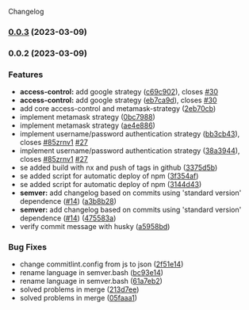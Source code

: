 Changelog
### [0.0.3](https://github.com/Invorious/invorious.git/compare/access-control.v0.0.2...access-control.v0.0.3) (2023-03-09)

### 0.0.2 (2023-03-09)


### Features

* **access-control:** add google strategy ([c69c902](https://github.com/Invorious/invorious.git/commit/c69c902d8001014e35abd199df72898cd4048baa)), closes [#30](https://github.com/Invorious/invorious.git/issues/30)
* **access-control:** add google strategy ([eb7ca9d](https://github.com/Invorious/invorious.git/commit/eb7ca9dfb3106ea4c89f6cab485a0aff086ba6ab)), closes [#30](https://github.com/Invorious/invorious.git/issues/30)
* add core access-control and metamask-strategy ([2eb70cb](https://github.com/Invorious/invorious.git/commit/2eb70cbd321a83523f22edf2dc79b25e98f01043))
* implement metamask strategy  ([0bc7988](https://github.com/Invorious/invorious.git/commit/0bc798813617ea621036e79ff64b27a2d8a4f792))
* implement metamask strategy  ([ae4e886](https://github.com/Invorious/invorious.git/commit/ae4e886fd5ec19c2f8f91508f480edbbe78b98a5))
* implement username/password authentication strategy  ([bb3cb43](https://github.com/Invorious/invorious.git/commit/bb3cb43e736313f7aee04226a096c28a209e9619)), closes [#85zrnv1](https://github.com/Invorious/invorious.git/issues/85zrnv1) [#27](https://github.com/Invorious/invorious.git/issues/27)
* implement username/password authentication strategy  ([38a3944](https://github.com/Invorious/invorious.git/commit/38a394493e3e15c4c32c20b11354021fc23ae625)), closes [#85zrnv1](https://github.com/Invorious/invorious.git/issues/85zrnv1) [#27](https://github.com/Invorious/invorious.git/issues/27)
* se added build with nx and push of tags in github ([3375d5b](https://github.com/Invorious/invorious.git/commit/3375d5b5bace4055f310b91b8bbfc8cc4dddf4bf))
* se added script for automatic deploy of npm ([3f354af](https://github.com/Invorious/invorious.git/commit/3f354af2be36c4581bb1ca05f922568fdf41b202))
* se added script for automatic deploy of npm ([3144d43](https://github.com/Invorious/invorious.git/commit/3144d438feebe912f75756a0b845a98a7b60abdb))
* **semver:** add changelog based on commits using 'standard version' dependence ([#14](https://github.com/Invorious/invorious.git/issues/14)) ([a3b8b28](https://github.com/Invorious/invorious.git/commit/a3b8b2804ec9dad513eee5e0d330d41d48ffad20))
* **semver:** add changelog based on commits using 'standard version' dependence ([#14](https://github.com/Invorious/invorious.git/issues/14)) ([475583a](https://github.com/Invorious/invorious.git/commit/475583a824a1a33974d374760639fa92439fd9f9))
* verify commit message with husky ([a5958bd](https://github.com/Invorious/invorious.git/commit/a5958bd77253b1bce252438a84e4c237190acfb8))


### Bug Fixes

* change commitlint.config from js to json ([2f51e14](https://github.com/Invorious/invorious.git/commit/2f51e14e5408472c13e3a5973d63a040f1daa333))
* rename language in semver.bash ([bc93e14](https://github.com/Invorious/invorious.git/commit/bc93e1425965138a108c6e9772a724819759edc0))
* rename language in semver.bash ([61a7eb2](https://github.com/Invorious/invorious.git/commit/61a7eb2622ba4f5a8731bb4d46b01560ebef936c))
* solved problems in merge ([213d7ee](https://github.com/Invorious/invorious.git/commit/213d7eed2855ed2a6a8c7e37034ffa9ff9fe1b51))
* solved problems in merge ([05faaa1](https://github.com/Invorious/invorious.git/commit/05faaa185e25a001c741498a20fb15e23466ac66))
